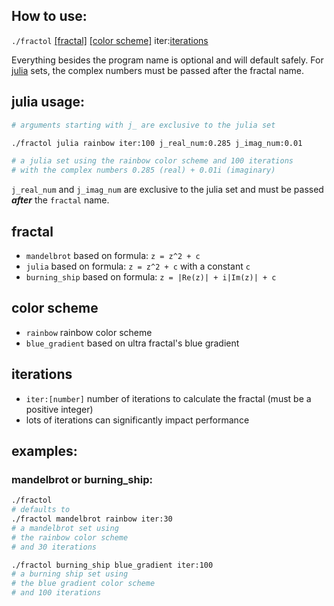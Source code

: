 ## How to use:

`./fractol` [[fractal]](#fractal) [[color scheme]](#color-scheme) iter:[iterations](#iterations)

Everything besides the program name is optional and will default safely.
For [julia](#julia-usage) sets, the complex numbers must be passed after the fractal name.

## julia usage:
```bash
# arguments starting with j_ are exclusive to the julia set

./fractol julia rainbow iter:100 j_real_num:0.285 j_imag_num:0.01

# a julia set using the rainbow color scheme and 100 iterations
# with the complex numbers 0.285 (real) + 0.01i (imaginary)
```

`j_real_num` and `j_imag_num` are exclusive to the julia set and	must be passed ***after*** the `fractal` name.

## fractal
- `mandelbrot` based on formula: `z = z^2 + c`
- `julia` based on formula: `z = z^2 + c` with a constant `c`
- `burning_ship` based on formula: `z = |Re(z)| + i|Im(z)| + c`

## color scheme
- `rainbow` rainbow color scheme
- `blue_gradient` based on ultra fractal's blue gradient

## iterations
- `iter:[number]` number of iterations to calculate the fractal 
(must be a positive integer)
- lots of iterations can significantly impact performance

## examples:
### mandelbrot or burning_ship:
```bash
./fractol
# defaults to
./fractol mandelbrot rainbow iter:30
# a mandelbrot set using
# the rainbow color scheme 
# and 30 iterations

./fractol burning_ship blue_gradient iter:100
# a burning ship set using
# the blue gradient color scheme
# and 100 iterations
```
```

